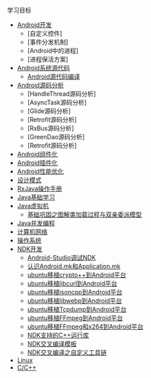 学习目标

- [Android开发](#)
    - [自定义控件]
    - [事件分发机制]
    - [Android中的进程]
    - [进程保活方案]
- [Android系统源代码](#)
    - [Android源代码编译](https://github.com/byhook/blog/blob/master/Android/Android源代码编译.md)
- [Android源码分析](#)
    - [HandleThread源码分析]
    - [AsyncTask源码分析]
    - [Glide源码分析]
    - [Retrofit源码分析]
    - [RxBus源码分析]
    - [GreenDao源码分析]
    - [Retrofit源码分析]
- [Android组件化](#)
- [Android插件化](#)
- [Android性能优化](#)
- [设计模式](#)
- [RxJava操作手册](#)
- [Java基础学习](#)
- [Java虚拟机](#)
  - [基础巩固之图解类加载过程与双亲委派模型](https://github.com/byhook/blog/blob/master/java/基础巩固之图解类加载过程与双亲委派模型.md)
- [Java并发编程](#)
- [计算机网络](#)
- [操作系统](#)
- [NDK开发](#)
    - [Android-Studio调试NDK](https://github.com/byhook/blog/blob/master/ndk/Android-Studio调试NDK.md)
    - [认识Android.mk和Application.mk](https://github.com/byhook/blog/blob/master/ndk/认识Android.mk和Application.mk.md)
    - [ubuntu移植crypto++到Android平台](https://github.com/byhook/blog/blob/master/ndk/ubuntu移植crypto++到Android平台.md)
    - [ubuntu移植libcurl到Android平台](https://github.com/byhook/blog/blob/master/ndk/ubuntu移植libcurl到Android平台.md)
    - [ubuntu移植jsoncpp到Android平台](https://github.com/byhook/blog/blob/master/ndk/ubuntu移植jsoncpp到Android平台.md)
    - [ubuntu移植libwebp到Android平台](https://github.com/byhook/blog/blob/master/ndk/ubuntu移植libwebp到Android平台.md)
    - [ubuntu移植Tcpdump到Android平台](https://github.com/byhook/blog/blob/master/ndk/ubuntu移植Tcpdump到Android平台.md)
    - [ubuntu移植FFmpeg到Android平台](https://github.com/byhook/blog/blob/master/ndk/ubuntu移植FFmpeg到Android平台.md)
    - [ubuntu移植FFmpeg和x264到Android平台](https://github.com/byhook/blog/blob/master/ndk/ubuntu移植FFmpeg和x264到Android平台.md)
    - [NDK支持的C++运行库](https://github.com/byhook/blog/blob/master/ndk/NDK支持的C++运行库.md)
    - [NDK交叉编译模板](https://github.com/byhook/blog/blob/master/ndk/NDK交叉编译模板.md)
    - [NDK交叉编译之自定义工具链](https://github.com/byhook/blog/blob/master/ndk/NDK交叉编译之自定义工具链.md)
- [Linux](#)
- [C/C++](#)
